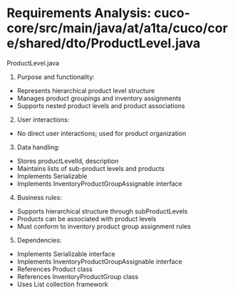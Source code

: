 # Requirements Analysis: cuco-core/src/main/java/at/a1ta/cuco/core/shared/dto/ProductLevel.java

ProductLevel.java

1. Purpose and functionality:
- Represents hierarchical product level structure
- Manages product groupings and inventory assignments
- Supports nested product levels and product associations

2. User interactions:
- No direct user interactions; used for product organization

3. Data handling:
- Stores productLevelId, description
- Maintains lists of sub-product levels and products
- Implements Serializable
- Implements InventoryProductGroupAssignable interface

4. Business rules:
- Supports hierarchical structure through subProductLevels
- Products can be associated with product levels
- Must conform to inventory product group assignment rules

5. Dependencies:
- Implements Serializable interface
- Implements InventoryProductGroupAssignable interface
- References Product class
- References InventoryProductGroup class
- Uses List collection framework